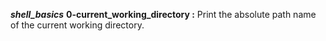 ***shell_basics***
**0-current_working_directory :** Print the absolute path name of the current working directory.
